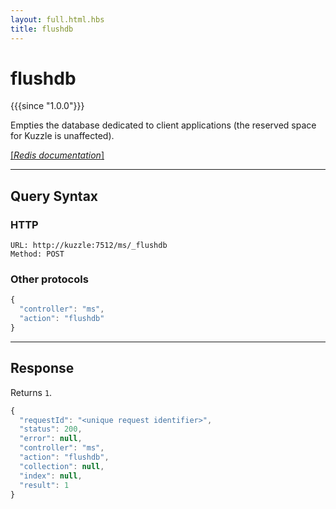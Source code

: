 ```yaml
---
layout: full.html.hbs
title: flushdb
---
```


# flushdb

{{{since "1.0.0"}}}

Empties the database dedicated to client applications (the reserved space for Kuzzle is unaffected).

[[_Redis documentation_]](https://redis.io/commands/flushdb)

---

## Query Syntax

### HTTP

```http
URL: http://kuzzle:7512/ms/_flushdb
Method: POST
```

### Other protocols

```js
{
  "controller": "ms",
  "action": "flushdb"
}
```

---

## Response

Returns `1`.

```javascript
{
  "requestId": "<unique request identifier>",
  "status": 200,
  "error": null,
  "controller": "ms",
  "action": "flushdb",
  "collection": null,
  "index": null,
  "result": 1
}
```
